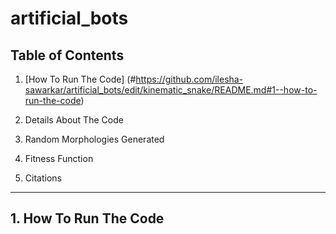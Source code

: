 # artificial_bots


## Table of Contents

1. [How To Run The Code] (#https://github.com/ilesha-sawarkar/artificial_bots/edit/kinematic_snake/README.md#1--how-to-run-the-code) 

2. Details About The Code
3. Random Morphologies Generated
4. Fitness Function
5. Citations

---------------------------------------------------------------------------------------------------------------------------------------------------------

## 1.  How To Run The Code 

